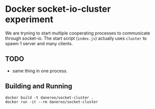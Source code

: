 # Docker socket-io-cluster experiment

We are tryning to start multiple cooperating processes to communicate through socket-io.
The start script (`index.js`) actually uses `cluster` to spawn 1 server and many clients.

## TODO

* same thing in one process.

## Building and Running

	docker build -t daneroo/socket-cluster .
	docker run -it --rm daneroo/socket-cluster